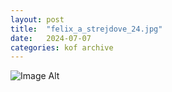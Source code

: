 ```yaml
---
layout:	post
title:	"felix_a_strejdove_24.jpg"
date:	2024-07-07
categories:	kof archive
---
```


![Image Alt](https://k0f.github.io/assets/felix_a_strejdove_24.jpg)
